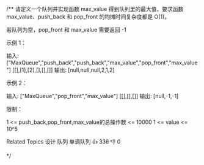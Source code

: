 /**
请定义一个队列并实现函数 max_value 得到队列里的最大值，要求函数max_value、push_back 和 pop_front 的均摊时间复杂度都是
O(1)。 

 若队列为空，pop_front 和 max_value 需要返回 -1 

 示例 1： 

 输入: 
["MaxQueue","push_back","push_back","max_value","pop_front","max_value"]
[[],[1],[2],[],[],[]]
输出: [null,null,null,2,1,2]
 

 示例 2： 

 输入: 
["MaxQueue","pop_front","max_value"]
[[],[],[]]
输出: [null,-1,-1]
 

 

 限制： 

 
 1 <= push_back,pop_front,max_value的总操作数 <= 10000 
 1 <= value <= 10^5 
 
 Related Topics 设计 队列 单调队列 👍 336 👎 0

*/